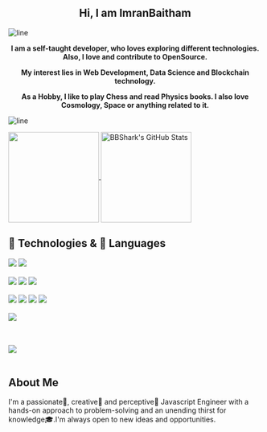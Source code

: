 
<h2 style = "text-align: center;"><strong>Hi, I am ImranBaitham</strong></h2>


![line](https://user-images.githubusercontent.com/57281769/139474820-48edd3b4-3025-4ac6-abd0-d1c9b4fb2b5f.png)
<p style = "text-align: center;"><strong>
	I am a self-taught developer, who loves exploring different technologies. 
	Also, I love and contribute to OpenSource. 
</strong>
</p>
<p style = "text-align: center;"><strong>
	My interest lies in Web Development, Data Science and Blockchain technology.
</strong>
</p>
<p style = "text-align: center;"><strong>
	As a Hobby, I like to play Chess and read Physics books. I also love Cosmology, Space or anything related to it.
</strong>
</p>

![line](https://user-images.githubusercontent.com/57281769/139475005-b358700b-01ff-4f84-8fcd-dcbe8743b12d.png)

<p>
  <a href="https://github.com/imran-baitham" >
    <img align="center" src="https://github-readme-stats.vercel.app/api/top-langs/?layout=compact&username=shaxzad&hide=java,html&title_color=ffffff&text_color=c9cacc&icon_color=2bbc8a&bg_color=1d1f21" height="180px"/>
  </a>
  <a href="https://github.com/imran-baitham" >
    <img align="center" src="https://github-readme-stats.vercel.app/api?username=imran-baitham&show_icons=true&line_height=27&count_private=true&title_color=ffffff&text_color=c9cacc&icon_color=2bbc8a&bg_color=1d1f21" alt="BBShark's GitHub Stats" height="180px"/>
  </a>
 </p>

## 🔧 Technologies & 📖 Languages

<div align="left">
  <img src="https://img.shields.io/badge/HTML5-E34F26?style=for-the-badge&logo=html5&logoColor=white">
  <img src="https://img.shields.io/badge/CSS3-1572B6?style=for-the-badge&logo=css3&logoColor=white">
  <br/>
  <br/>
  <img src="https://img.shields.io/badge/JavaScript-F7DF1E?style=for-the-badge&logo=javascript&logoColor=black">
  <img src="https://img.shields.io/badge/TypeScript-007ACC?style=for-the-badge&logo=typescript&logoColor=white">
  <img src="https://img.shields.io/badge/React-20232A?style=for-the-badge&logo=react&logoColor=61DAFB">
  <br/>
  <br/>
  <img src="https://img.shields.io/badge/Node.js-339933?style=for-the-badge&logo=nodedotjs&logoColor=white">
  <img src="https://img.shields.io/badge/Express.js-000000?style=for-the-badge&logo=express&logoColor=white">
  <img src="https://img.shields.io/badge/MongoDB-4EA94B?style=for-the-badge&logo=mongodb&logoColor=white">
  <img src="https://img.shields.io/badge/Docker-2CA5E0?style=for-the-badge&logo=docker&logoColor=white">
  <br/>
  <br/>
  <img src="https://img.shields.io/badge/Git-F05032?style=for-the-badge&logo=git&logoColor=white">
<div/>
  
  <br></br>
    <img src="https://activity-graph.herokuapp.com/graph?username=imran-baitham&theme=redical&hide_border=true">
<br></br>

## About Me

I'm a passionate🥇, creative🎨 and perceptive🔭 Javascript Engineer with a hands-on approach to problem-solving and an unending thirst for knowledge🎓.I'm always open to new ideas and opportunities.
